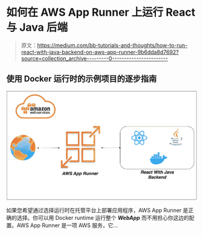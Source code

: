 # 如何在 AWS App Runner 上运行 React 与 Java 后端

> 原文：<https://medium.com/bb-tutorials-and-thoughts/how-to-run-react-with-java-backend-on-aws-app-runner-9b6dda8d7692?source=collection_archive---------0----------------------->

## 使用 Docker 运行时的示例项目的逐步指南

![](img/555fb0e8cac4b179705c0fe17176a1ba.png)

如果您希望通过选择运行时在托管平台上部署应用程序，AWS App Runner 是正确的选择。你可以用 Docker runtime 运行整个 ***WebApp*** 而不用担心你这边的配置。AWS App Runner 是一项 AWS 服务，它…